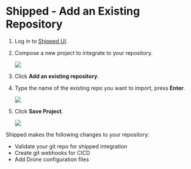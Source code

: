 # Shipped - Add an Existing Repository

1. Log in to <a href="https://ciscoshipped.io">Shipped UI</a>.
 
1. Compose a new project to integrate to your repository.

    ![](posts/files/shipped-import-project/assets/4.PNG)

1. Click **Add an existing repository**.

3. Type the name of the existing repo you want to import, press **Enter**.

    ![](posts/files/shipped-import-project/assets/5.PNG)

1. Click **Save Project**.

    ![](posts/files/shipped-import-project/assets/6.PNG)

Shipped makes the following changes to your repository:

- Validate your git repo for shipped integration 
- Create git webhooks for CICD 
- Add Drone configuration files

